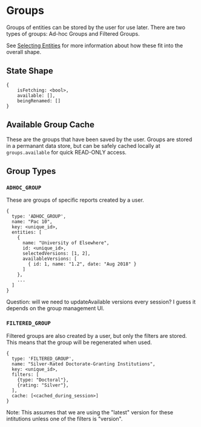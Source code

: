 # Groups

Groups of entities can be stored by the user for use later.
There are two types of groups: Ad-hoc Groups and Filtered Groups.

See [Selecting Entities](README.md) for more information about
how these fit into the overall shape.

## State Shape
    
    {
        isFetching: <bool>,
        available: [],
        beingRenamed: []
    }

## Available Group Cache

These are the groups that have been saved by the user.
Groups are stored in a permanant data store, but can be safely cached
locally at `groups.available` for quick READ-ONLY access.

## Group Types

### `ADHOC_GROUP`

These are groups of specific reports created by a user.

    {
      type: 'ADHOC_GROUP',
      name: "Pac 10",
      key: <unique_id>,
      entities: [
        {
          name: "University of Elsewhere",
          id: <unique_id>,
          selectedVersions: [1, 2],
          availableVersions: [
            { id: 1, name: "1.2", date: "Aug 2018" }
          ]
        },
        ...
      ]
    }

Question: will we need to updateAvailable versions every session?
I guess it depends on the group management UI.

### `FILTERED_GROUP`

Filtered groups are also created by a user, but only the filters are
stored. This means that the group will be regenerated when used.

    {
      type: 'FILTERED_GROUP',
      name: "Silver-Rated Doctorate-Granting Institutions",
      key: <unique_id>,
      filters: [
        {type: "Doctoral"},
        {rating: "Silver"},
      ],
      cache: [<cached_during_session>]
    }
  
Note: This assumes that we are using the "latest" version for
these intitutions unless one of the filters is "version".
